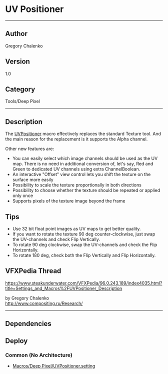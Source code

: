 # UV Positioner
___

## Author
Gregory Chalenko

## Version
1.0

## Category
Tools/Deep Pixel

___

## Description
<p>The <a href="https://www.steakunderwater.com/VFXPedia/96.0.243.189/index4035.html?title=Settings_and_Macros%2FUVPositioner_Description">UVPositioner</a> macro effectively replaces the standard Texture tool. And the main reason for the replacement is it supports the Alpha channel.</p>

<p>Other new features are:</p>


<ul>
	<li>You can easily select which image channels should be used as the UV map. There is no need in additional conversion of, let's say, Red and Green to dedicated UV channels using extra ChannelBoolean.</li>
	<li>An interactive "Offset" view control lets you shift the texture on the surface more easily</li>
	<li>Possibility to scale the texture proportionally in both directions</li>
	<li>Possibility to choose whether the texture should be repeated or applied only once</li>
	<li>Supports pixels of the texture image beyond the frame</li>
</ul>


<h2>Tips</h2>

<ul>
	<li>Use 32 bit float point images as UV maps to get better quality.</li>
	<li>If you want to rotate the texture 90 deg counter-clockwise, just swap the UV-channels and check Flip Vertically.</li>
	<li>To rotate 90 deg clockwise, swap the UV-channels and check the Flip Horizontally.</li>
	<li>To rotate 180 deg, check both the Flip Vertically and Flip Horizontally.</li>
</ul>


<h2>VFXPedia Thread</h2>

<p><a href="https://www.steakunderwater.com/VFXPedia/96.0.243.189/index4035.html?title=Settings_and_Macros%2FUVPositioner_Description">https://www.steakunderwater.com/VFXPedia/96.0.243.189/index4035.html?title=Settings_and_Macros%2FUVPositioner_Description</a></p>

<p>by Gregory Chalenko<br>
<a href="http://www.compositing.ru/Research/">http://www.compositing.ru/Research/</a></p>



___

## Dependencies

## Deploy

### Common (No Architecture)

<ul>
<li><a href="https://gitlab.com/WeSuckLess/Reactor/-/blob/master/Atoms/com.GregoryChalenko.UVPositioner/Macros/Deep Pixel/UVPositioner.setting?ref_type=heads">Macros/Deep Pixel/UVPositioner.setting</a></li>
</ul>
